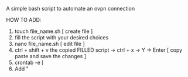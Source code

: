 A simple bash script to automate an ovpn connection

HOW TO ADD: 

1. touch file_name.sh [ create file ]
2. fill the script with your desired choices
3. nano file_name.sh [ edit file ]
4. ctrl + shift + v the copied FILLED script -> ctrl + x -> Y -> Enter [ copy paste and save the changes ]
5. crontab -e [ 
6. Add "<run option> <script path> -> ctrl + x     [ @reboot to run everytime you boot or use this site https://crontab-generator.org/ ]
REBOOT
7. ifconfig [ check if the vpn is working ]
8. systemctl status cron [ check if the cron service has run successfully ]

IF there's the message "pam_unix(sudo:auth): conversation failed" DO THIS:
nano /etc/pam.d/sudo [and add to the file] "add:.auth       sufficient   pam_permit.so"
REBOOT

